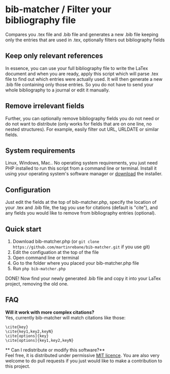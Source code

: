 # bib-matcher / Filter your bibliography file
Compares you .tex file and .bib file and generates a new .bib file keeping only the entries that are used in .tex, optionally filters out bibliography fields

## Keep only relevant references

In essence, you can use your full bibliography file to write the LaTex document and when you are ready, apply this script which will parse .tex file to find out which entries were actually used. It will then generate a new .bib file containing only those entries. So you do not have to send your whole bibliography to a journal or edit it manually.

## Remove irrelevant fields
Further, you can optionally remove bibliography fields you do not need or do not want to distribute (only works for fields that are on one line, no nested structures). For example, easily filter out URL, URLDATE or similar fields.

## System requirements
Linux, Windows, Mac.. No operating system requirements, you just need PHP installed to run this script from a command line or terminal. Install it using your operating system's software manager or [download](http://php.net/downloads.php) the installer.

## Configuration

Just edit the fields at the top of bib-matcher.php, specify the location of your .tex and .bib file, the tag you use for citations (default is "cite"), and any fields you would like to remove from bibliography entries (optional).

## Quick start

1. Download bib-matcher.php (or `git clone https://github.com/martinrebane/bib-matcher.git` if you use git)
2. Edit the configuation at the top of the file
3. Open command line or terminal
4. Go to the folder where you placed your bib-matcher.php file
5. Run `php bib-matcher.php`

DONE! Now find your newly generated .bib file and copy it into your LaTex project, removing the old one.

## FAQ
**Will it work with more complex citations?**  
Yes, currently bib-matcher will match citations like those:    

```
\cite{key}  
\cite{key1,key2,keyN}  
\cite[options]{key}  
\cite[options]{key1,key2,keyN}  
```
** Can I redistribute or modify this software?**  
Feel free, it is distributed under permissive [MIT licence](https://github.com/martinrebane/bib-matcher/blob/master/LICENCE.txt). You are also very welcome to do pull requests if you just would like to make a contribution to this project.

